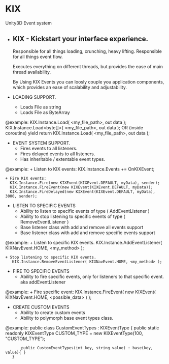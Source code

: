 # KIX
Unity3D  Event system


 * KIX - Kickstart your interface experience.
   ------------------------------------------------------------------------------
   Responsible for all things loading, crunching, heavy lifting.
   Responsible for all things event flow.
  
   Executes everything on different threads, but provides the ease
   of main thread availability.
  
   By Using KIX Events you can loosly couple you application components,
   which provides an ease of scalability and adjustability.
 
 
 * LOADING SUPPORT.
   - Loads File as string
   - Loads File as ByteArray
  
 
  @example:
       KIX.Instance.Load<string>( <my_file_path>, out data );
       KIX.Instance.Load<byte[]>( <my_file_path>, out data );
       OR (inside coroutine)
       yield return KIX.Instance.Load<string>( <my_file_path>, out data );
 
 * EVENT SYSTEM SUPPORT.
   - Fires events to all listeners.
   - Fires delayed events to all listeners.
   - Has inheritable / extentable event types.
  
  @example:
    + Listen to KIX events:
      KIX.Instance.Events += OnKIXEvent;
      
    + Fire KIX events:
      KIX.Instance.Fire(new KIXEvent(KIXEvent.DEFAULT, myData), sender);
      KIX.Instance.FireEvent(new KIXEvent(KIXEvent.DEFAULT, myData));    
      KIX.Instance.FireDelayed(new KIXEvent(KIXEvent.DEFAULT, myData), 3000, sender);
     
       
 * LISTEN TO SPECIFIC EVENTS
   - Ability to listen to specific events of type ( AddEventListener )
   - Ability to stop listening to specific events of type ( RemoveEventListener )
   - Base listener class with add and remove all events support
   - Base listener class with add and remove specific events support
  
  @example:
    + Listen to specific KIX events.
       KIX.Instance.AddEventListener( KIXNavEvent.HOME, <my_method> );
       
    + Stop listening to specific KIX events.
       KIX.Instance.RemoveEventListener( KIXNavEvent.HOME, <my_method> );
  
 
 * FIRE TO SPECIFIC EVENTS
    - Ability to fire specific events, only for listeners to that specific event.
      aka addEventListener
    
  @example:
     + Fire specific event:
        KIX.Instance.FireEvent( new KIXEvent( KIXNavEvent.HOME, <possible_data> ) );
        

 *  CREATE CUSTOM EVENTS
    - Ability to create custom events
    - Ability to polymorph base event types class.
    
   @example:
       public class CustomEventTypes : KIXEventType
       {
           public static readonly KIXEventType CUSTOM_TYPE = new KIXEventType(100, "CUSTOM_TYPE");
 
           public CustomEventTypes(int key, string value) : base(key, value){ }
       }
